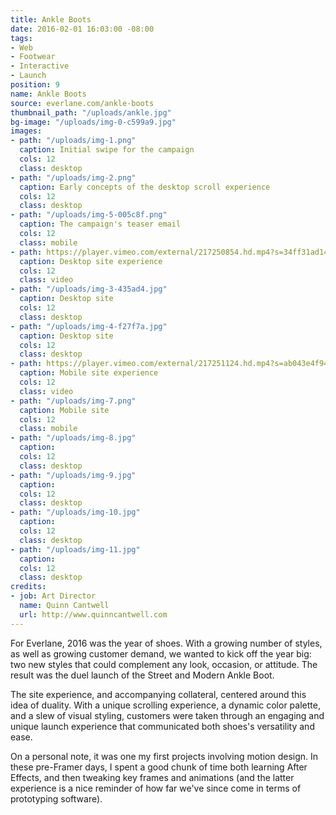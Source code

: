 ```yaml
---
title: Ankle Boots
date: 2016-02-01 16:03:00 -08:00
tags:
- Web
- Footwear
- Interactive
- Launch
position: 9
name: Ankle Boots
source: everlane.com/ankle-boots
thumbnail_path: "/uploads/ankle.jpg"
bg-image: "/uploads/img-0-c599a9.jpg"
images:
- path: "/uploads/img-1.png"
  caption: Initial swipe for the campaign
  cols: 12
  class: desktop
- path: "/uploads/img-2.png"
  caption: Early concepts of the desktop scroll experience
  cols: 12
  class: desktop
- path: "/uploads/img-5-005c8f.png"
  caption: The campaign's teaser email
  cols: 12
  class: mobile
- path: https://player.vimeo.com/external/217250854.hd.mp4?s=34ff31ad14864f7f7ebbd855094b3c5e7bece071&profile_id=119
  caption: Desktop site experience
  cols: 12
  class: video
- path: "/uploads/img-3-435ad4.jpg"
  caption: Desktop site
  cols: 12
  class: desktop
- path: "/uploads/img-4-f27f7a.jpg"
  caption: Desktop site
  cols: 12
  class: desktop
- path: https://player.vimeo.com/external/217251124.hd.mp4?s=ab043e4f941079a3dd6a672289627195d4d2b124&profile_id=174
  caption: Mobile site experience
  cols: 12
  class: video
- path: "/uploads/img-7.png"
  caption: Mobile site
  cols: 12
  class: mobile
- path: "/uploads/img-8.jpg"
  caption:
  cols: 12
  class: desktop
- path: "/uploads/img-9.jpg"
  caption:
  cols: 12
  class: desktop
- path: "/uploads/img-10.jpg"
  caption:
  cols: 12
  class: desktop
- path: "/uploads/img-11.jpg"
  caption:
  cols: 12
  class: desktop
credits:
- job: Art Director
  name: Quinn Cantwell
  url: http://www.quinncantwell.com
---
```


For Everlane, 2016 was the year of shoes. With a growing number of styles, as well as growing customer demand, we wanted to kick off the year big: two new styles that could complement any look, occasion, or attitude. The result was the duel launch of the Street and Modern Ankle Boot.

The site experience, and accompanying collateral, centered around this idea of duality. With a unique scrolling experience, a dynamic color palette, and a slew of visual styling, customers were taken through an engaging and unique launch experience that communicated both shoes's versatility and ease.

On a personal note, it was one my first projects involving motion design. In these pre-Framer days, I spent a good chunk of time both learning After Effects, and then tweaking key frames and animations (and the latter experience is a nice reminder of how far we've since come in terms of prototyping software).
